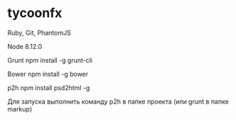 # tycoonfx


Ruby, Git, PhantomJS

Node
8.12.0 

Grunt
npm install -g grunt-cli

Bower
npm install -g bower

p2h
npm install psd2html -g

Для запуска выполнить команду p2h в папке проекта (или grunt в папке markup)
